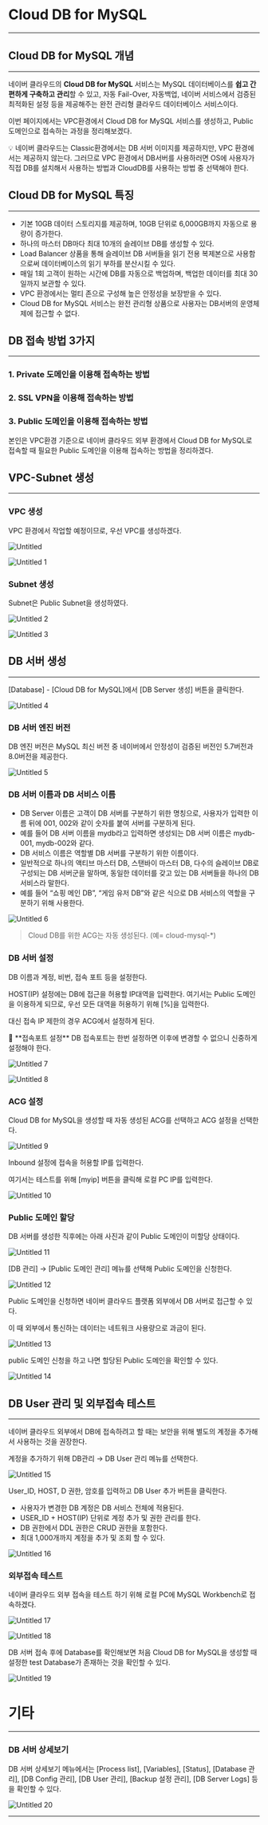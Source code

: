 # Cloud DB for MySQL

---

## Cloud DB for MySQL 개념

---

네이버 클라우드의 **Cloud DB for MySQL** 서비스는 MySQL 데이터베이스를 
**쉽고 간편하게 구축하고 관리**할 수 있고,
자동 Fail-Over, 자동백업, 네이버 서비스에서 검증된 최적화된 설정 등을 제공해주는
완전 관리형 클라우드 데이터베이스 서비스이다.

이번 페이지에서는 VPC환경에서 Cloud DB for MySQL 서비스를 생성하고,
Public 도메인으로 접속하는 과정을 정리해보겠다.

<aside>
💡 네이버 클라우드는 Classic환경에서는 DB 서버 이미지를 제공하지만, VPC 환경에서는
제공하지 않는다. 그러므로 VPC 환경에서 DB서버를 사용하러면 OS에 사용자가 직접
DB를 설치해서 사용하는 방법과 CloudDB를 사용하는 방법 중 선택해야 한다.

</aside>

## Cloud DB for MySQL 특징

---

- 기본 10GB 데이터 스토리지를 제공하며, 10GB 단위로 6,000GB까지 
자동으로 용량이 증가한다.
- 하나의 마스터 DB마다 최대 10개의 슬레이브 DB를 생성할 수 있다.
- Load Balancer 상품을 통해 슬레이브 DB 서버들을 읽기 전용 복제본으로 사용함으로써
데이터베이스의 읽기 부하를 분산시킬 수 있다.
- 매일 1회 고객이 원하는 시간에 DB를 자동으로 백업하며, 백업한 데이터를
최대 30일까지 보관할 수 있다.
- VPC 환경에서는 멀티 존으로 구성해 높은 안정성을 보장받을 수 있다.
- Cloud DB for MySQL 서비스는 완전 관리형 상품으로 사용자는 DB서버의 운영체제에
접근할 수 없다.

## DB 접속 방법 3가지

---

### 1. Private 도메인을 이용해 접속하는 방법

### 2. SSL VPN을 이용해 접속하는 방법

### 3. Public 도메인을 이용해 접속하는 방법

본인은 VPC환경 기준으로 네이버 클라우드 외부 환경에서 Cloud DB for MySQL로 접속할 때 
필요한 Public 도메인을 이용해 접속하는 방법을 정리하겠다.

## VPC-Subnet 생성

---

### VPC 생성

VPC 환경에서 작업할 예정이므로, 우선 VPC를 생성하겠다.

![Untitled](https://user-images.githubusercontent.com/84123877/178860039-f0198a20-ece7-4255-b8a8-f927bda97a24.png)

![Untitled 1](https://user-images.githubusercontent.com/84123877/178860001-493a0975-419c-4a16-80e1-143b334247d2.png)

### Subnet 생성

Subnet은 Public Subnet을 생성하였다.

![Untitled 2](https://user-images.githubusercontent.com/84123877/178860006-05356467-79f3-4d01-9973-4dfac34db058.png)

![Untitled 3](https://user-images.githubusercontent.com/84123877/178860007-ac9773cc-eafc-4c07-ad8d-0ee3d4edb6e6.png)

## DB 서버 생성

---

[Database] - [Cloud DB for MySQL]에서 [DB Server 생성] 버튼을 클릭한다.

![Untitled 4](https://user-images.githubusercontent.com/84123877/178860009-6b90d99a-00bf-4c68-84ab-76f75a331072.png)

### DB 서버 엔진 버전

DB 엔진 버전은 MySQL 최신 버전 중 네이버에서 안정성이 검증된 버전인 5.7버전과
8.0버전을 제공한다.

![Untitled 5](https://user-images.githubusercontent.com/84123877/178860010-81b3efb7-16c8-4ab3-87c0-d2ad5485bdcf.png)

### DB 서버 이름과 DB 서비스 이름

- DB Server 이름은 고객이 DB 서버를 구분하기 위한 명칭으로,
사용자가 입력한 이름 뒤에 001, 002와 같이 숫자를 붙여 서버를 구분하게 된다.
- 예를 들어 DB 서버 이름을 mydb라고 입력하면 생성되는 DB 서버 이름은
mydb-001, mydb-002와 같다.
- DB 서비스 이름은 역할별 DB 서버를 구분하기 위한 이름이다.
- 일반적으로 하나의 액티브 마스터 DB, 스탠바이 마스터 DB, 다수의 슬레이브 DB로 구성되는 DB 서버군을 말하며, 동일한 데이터를 갖고 있는 DB 서버들을 하나의 DB 서비스라 말한다.
- 예를 들어 “쇼핑 메인 DB”, “게임 유저 DB”와 같은 식으로 DB 서비스의 역할을 구분하기 위해 사용한다.

![Untitled 6](https://user-images.githubusercontent.com/84123877/178860013-099025b2-2fd2-4d70-a812-c701d4a7e525.png)

> Cloud DB를 위한 ACG는 자동 생성된다. (예= cloud-mysql-*)
> 

### DB 서버 설정

DB 이름과 계정, 비번, 접속 포트 등을 설정한다.

HOST(IP) 설정에는 DB에 접근을 허용할 IP대역을 입력한다. 여기서는 Public 도메인을 이용하게
되므로, 우선 모든 대역을 허용하기 위해 [%]을 입력한다.

대신 접속 IP 제한의 경우 ACG에서 설정하게 된다.

<aside>
📌 **접속포트 설정**
DB 접속포트는 한번 설정하면 이후에 변경할 수 없으니 신중하게 설정해야 한다.

</aside>

![Untitled 7](https://user-images.githubusercontent.com/84123877/178860014-f4e52d86-42d3-4cef-ae62-c33a11f1e105.png)

![Untitled 8](https://user-images.githubusercontent.com/84123877/178860015-142a80de-9340-426a-80a3-c117556e2030.png)

### ACG 설정

Cloud DB for MySQL을 생성할 때 자동 생성된 ACG를 선택하고 ACG 설정을 선택한다.

![Untitled 9](https://user-images.githubusercontent.com/84123877/178860016-25977679-6965-41bf-bbc0-7672c19ac014.png)

Inbound 설정에 접속을 허용할 IP를 입력한다.

여기서는 테스트를 위해 [myip] 버튼을 클릭해 로컬 PC IP를 입력한다.

![Untitled 10](https://user-images.githubusercontent.com/84123877/178860019-cfcf77ed-0690-4a11-9b3e-b128b09b2279.png)

### Public 도메인 할당

DB 서버를 생성한 직후에는 아래 사진과 같이 Public 도메인이 미할당 상태이다.

![Untitled 11](https://user-images.githubusercontent.com/84123877/178860021-8431cb33-8f19-4d3a-b512-6877f1648e16.png)

[DB 관리] → [Public 도메인 관리] 메뉴를 선택해 Public 도메인을 신청한다.

![Untitled 12](https://user-images.githubusercontent.com/84123877/178860022-77f461ba-364d-4269-8a2e-3ada7f1c4949.png)

Public 도메인을 신청하면 네이버 클라우드 플랫폼 외부에서 DB 서버로 접근할 수 있다.

이 때 외부에서 통신하는 데이터는 네트워크 사용량으로 과금이 된다.

![Untitled 13](https://user-images.githubusercontent.com/84123877/178860025-e569bf09-f8d6-4b2a-8f08-84a828cd397e.png)

public 도메인 신청을 하고 나면 할당된 Public 도메인을 확인할 수 있다.

![Untitled 14](https://user-images.githubusercontent.com/84123877/178860027-74298f47-4013-4864-ad60-31613409ed18.png)

## DB User 관리 및 외부접속 테스트

---

네이버 클라우드 외부에서 DB에 접속하려고 할 때는 보안을 위해 별도의 계정을 
추가해서 사용하는 것을 권장한다.

계정을 추가하기 위해 DB관리 → DB User 관리 메뉴를 선택한다.

![Untitled 15](https://user-images.githubusercontent.com/84123877/178860028-b924063c-5248-4899-b6e4-8593e2115415.png)

User_ID, HOST, D 권한, 암호를 입력하고 DB User 추가 버튼을 클릭한다.

- 사용자가 변경한 DB 계정은 DB 서비스 전체에 적용된다.
- USER_ID + HOST(IP) 단위로 계정 추가 및 권한 관리를 한다.
- DB 권한에서 DDL 권한은 CRUD 권한을 포함한다.
- 최대 1,000개까지 계정을 추가 및 조회 할 수 있다.

![Untitled 16](https://user-images.githubusercontent.com/84123877/178860030-ded7019a-ff41-4d7f-a2c7-7e826c1068c1.png)

### 외부접속 테스트

네이버 클라우드 외부 접속을 테스트 하기 위해 로컬 PC에 MySQL Workbench로 접속하겠다.

![Untitled 17](https://user-images.githubusercontent.com/84123877/178860031-a73f86fc-74d9-42d9-8a0a-a3944265e3b4.png)

![Untitled 18](https://user-images.githubusercontent.com/84123877/178860035-ffdab018-d928-4da2-aece-ab7f13e49747.png)

DB 서버 접속 후에 Database를 확인해보면 처음 Cloud DB for MySQL을 생성할 때
설정한 test Database가 존재하는 것을 확인할 수 있다.

![Untitled 19](https://user-images.githubusercontent.com/84123877/178860036-21adb936-f5a2-495f-b2ed-25d6da8373d8.png)

# **기타**

---

### DB 서버 상세보기

DB 서버 상세보기 메뉴에서는 [Process list], [Variables], [Status], [Database 관리], [DB Config 관리], [DB User 관리], [Backup 설정 관리], [DB Server Logs] 등을 확인할 수 있다.

![Untitled 20](https://user-images.githubusercontent.com/84123877/178860038-905d733b-e1f7-465e-9d95-7d59b6c9af7d.png)

---
